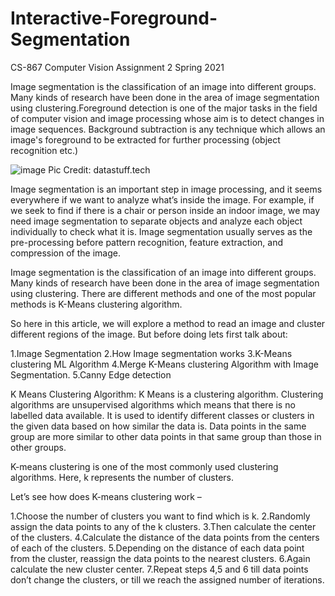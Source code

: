 # Interactive-Foreground-Segmentation
CS-867 Computer Vision Assignment 2 Spring 2021

Image segmentation is the classification of an image into different groups. Many kinds of research have been done in the area of image segmentation using clustering.Foreground detection is one of the major tasks in the field of computer vision and image processing whose aim is to detect changes in image sequences. Background subtraction is any technique which allows an image's foreground to be extracted for further processing (object recognition etc.)

![image](https://user-images.githubusercontent.com/79583184/198886604-7d5d6bab-21e8-4560-bcc6-76cc9f1a090b.png)
Pic Credit: datastuff.tech

Image segmentation is an important step in image processing, and it seems everywhere if we want to analyze what’s inside the image. For example, if we seek to find if there is a chair or person inside an indoor image, we may need image segmentation to separate objects and analyze each object individually to check what it is. Image segmentation usually serves as the pre-processing before pattern recognition, feature extraction, and compression of the image.

Image segmentation is the classification of an image into different groups. Many kinds of research have been done in the area of image segmentation using clustering. There are different methods and one of the most popular methods is K-Means clustering algorithm.

So here in this article, we will explore a method to read an image and cluster different regions of the image. But before doing lets first talk about:

1.Image Segmentation
2.How Image segmentation works
3.K-Means clustering ML Algorithm
4.Merge K-Means clustering Algorithm with Image Segmentation.
5.Canny Edge detection

K Means Clustering Algorithm:
K Means is a clustering algorithm. Clustering algorithms are unsupervised algorithms which means that there is no labelled data available. It is used to identify different classes or clusters in the given data based on how similar the data is. Data points in the same group are more similar to other data points in that same group than those in other groups. 

K-means clustering is one of the most commonly used clustering algorithms. Here, k represents the number of clusters.

Let’s see how does K-means clustering work –

1.Choose the number of clusters you want to find which is k.
2.Randomly assign the data points to any of the k clusters.
3.Then calculate the center of the clusters.
4.Calculate the distance of the data points from the centers of each of the clusters.
5.Depending on the distance of each data point from the cluster, reassign the data points to the nearest clusters.
6.Again calculate the new cluster center.
7.Repeat steps 4,5 and 6 till data points don’t change the clusters, or till we reach the assigned number of iterations.
